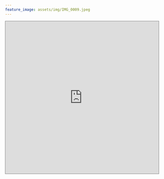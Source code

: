 ```yaml
---
feature_image: assets/img/IMG_0009.jpeg
---
```

<iframe src="https://calendar.google.com/calendar/embed?height=500&wkst=2&bgcolor=%23ffffff&ctz=Europe%2FParis&showTz=0&showCalendars=0&showTabs=0&showPrint=0&showDate=1&showNav=1&showTitle=0&mode=AGENDA&title&src=cmlzcGxvbmdlZUBnbWFpbC5jb20&color=%23E67C73" style="border:solid 1px #777" width="100%" height="500" frameborder="0" scrolling="no"></iframe>

